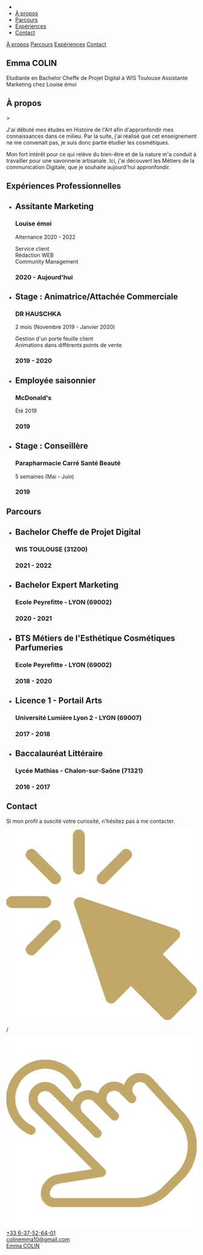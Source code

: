 
<!DOCTYPE html>
<html lang="fr">

<head>
    <meta charset="text/html; UTF-8"/>
    <meta name="keywords" content="HTML, CSS, JavaScript"/>
    <meta name="author" content="Emma COLIN"/>
    <meta name="description" content="CV en ligne d'Emma COLIN"/>
    <meta name="generator" content="Visual Studio Code"/>
    <meta http-equiv="X-UA-Compatible" content="IE=edge, chrome=1"/>
    <meta name="viewport" content="width=device-width, initial-scale=1.0"/>
    <title>Bienvenue sur mon CV</title>
    <link rel="stylesheet" href="style.css"/>
    <script src="https://kit.fontawesome.com/b53df7b79f.js" crossorigin="anonymous"></script>
</head>

<body>
    <nav id="navbar">
        <ul>
            <li><a id="homelog" href="#home"><i class="fas fa-home"></i></li>
            <li><a href="#apropos">	&Agrave; propos</a></li>
            <li><a href="#parcours">Parcours</a></li>
            <li><a href="#experiences">Expériences</a></li>
            <li><a href="#contact">Contact</a></li>
        </ul>
    </nav>
    <nav class="barreNavigation">
        <a href="javascript:void(0);" class="icon-burger" onclick="burgerNav()">
            <i class="fa fa-bars"></i>
        </a>
        <div id="links">
            <div class="column">
                <a href="#home"><i class="fas fa-home"></i></a>
                <a href="#apropos">	&Agrave; propos</a>
                <a href="#parcours">Parcours</a>
                <a href="#experiences">Expériences</a>
                <a href="#contact">Contact</a>
            </div>
        </div>
    </nav>
    <section id="home" class="parallax">
        <div id="presentation" class="typing-text" style="object-fit: fill;">
            <h2 id="name">Emma COLIN</h2>
            <p> Etudiante en Bachelor Cheffe de Projet Digital à WIS Toulouse
                Assistante Marketing chez Louise émoi</p>
            <p id="text"></p>
        </div>
    </section>
    <section id="apropos">
        <div class="section">
            <div class="title">
                <span></span>
                <h2 class="background">	&Agrave; propos</h2>
            </div>
            <div id="aproposcontent">>
                <div id="apropostext">
                    <p class="alinea"> J'ai débuté mes études en Histoire de l'Art afin d'appronfondir mes connaissances dans ce milieu. 
                        Par la suite, j'ai réalisé que cet enseignement ne me convenait pas, je suis donc partie étudier les cosmétiques.
                    </p>
                    <p class="alinea"> Mon fort intérêt pour ce qui relève du bien-être et de la nature m'a conduit à travailler pour une 
                        savonnerie artisanale. Ici, j'ai découvert les Métiers de la communication Digitale, que je souhaite aujourd'hui 
                        appronfondir.
                    </p>
            </div>
        </div>
    </section>
    <section id="experiences">
        <div class="title">
            <span></span>
            <h2 class="background">Expériences Professionnelles</h2>
            <div class="timeline">
                <ul>
                    <li id="csc">
                        <div class="content" id="content1">
                            <h2>Assitante Marketing</h2>
                            <h3>Louise émoi</h3>
                            <p>Alternance 2020 - 2022</p>
                            <p>
                                <div class="details">Service client</div>
                                <div class="details">Rédaction WEB</div>
                                <div class="details">Community Management</div>
                            </p>
                        </div>
                        <div class="time time7" id="time7">
                            <h3>2020 - Aujourd'hui</h3>
                        </div>
                    </li>
                    <li>
                        <div class="content">
                            <h2>Stage : Animatrice/Attachée Commerciale</h2>
                            <h3>DR HAUSCHKA</h3>
                            <p>2 mois (Novembre 2019 - Janvier 2020)</p>
                            <p><div class="details">Gestion d'un porte feuille client</div>
                            <div class="details">Animations dans différents points de vente</div>
                            </p>
                        </div>
                        <div class="time time8" id="time8">
                            <h3>2019 - 2020</h3>
                        </div>
                    </li>
                    <li>
                        <div class="content">
                            <h2>Employée saisonnier</h2>
                            <h3>McDonald's</h3>
                            <p>Été 2019</p>
                        </div>
                        <div class="time time9" id="time9">
                            <h3>2019</h3>
                        </div>
                    </li>
                    <li>
                        <div class="content">
                            <h2>Stage : Conseillère</h2>
                            <h3>Parapharmacie Carré Santé Beauté</h3>
                            <p>5 semaines (Mai - Juin)</p>
                        </div>
                        <div class="time time10" id="time10">
                            <h3>2019</h3>
                        </div>
                    </li>
                    <div style="clear:both;"></div>
                </ul>
            </div>
        </div>
    </section>
    <section id="parcours">
        <div class="title">
            <span></span>
            <h2 class="background">Parcours</h2>
            <div class="timeline">
                <ul>
                    <li id="csc">
                        <div class="content" id="content1">
                            <h2>Bachelor Cheffe de Projet Digital </h2>
                            <h3>WIS TOULOUSE (31200)</h3>
                        </div>
                        <div class="time time1" id="time1">
                            <h3>2021 - 2022</h3>
                        </div>
                    </li>
                    <li>
                        <div class="content">
                            <h2>Bachelor Expert Marketing </h2>
                            <h3>Ecole Peyrefitte - LYON (69002)</h3>
                        </div>
                        <div class="time time2" id="time2">
                            <h3>2020 - 2021</h3>
                        </div>
                    </li>
                    <li>
                        <div class="content">
                            <h2>BTS Métiers de l'Esthétique Cosmétiques Parfumeries </h2>
                            <h3>Ecole Peyrefitte - LYON (69002)</h3>
                        </div>
                        <div class="time time3" id="time3">
                            <h3>2018 - 2020</h3>
                        </div>
                    </li>
                    <li>
                        <div class="content">
                            <h2>Licence 1 - Portail Arts</h2>
                            <h3>Université Lumière Lyon 2 - LYON (69007)</h3>
                        </div>
                        <div class="time time4" id="time4">
                            <h3>2017 - 2018</h3>
                        </div>
                    </li>
                    <li>
                        <div class="content">
                            <h2>Baccalauréat Littéraire</h2>
                            <h3>Lycée Mathias - Chalon-sur-Saône (71321)</h3>
                        </div>
                        <div class="time time5" id="time5">
                            <h3>2016 - 2017</h3>
                        </div>
                    </li>
                    <div style="clear:both;"></div>
                </ul>
            </div>
        </div>
    </section>
    <section id="contact">
        <div class="title">
            <span></span>
            <h2 class="background">Contact</h2>
        </div>
        <div class="message">
            <p class="contactcontent">Si mon profil a suscité votre curiosité, n'hésitez pas à me contacter.</p>
            <div id="interaction">
                <img class="interaction" src="images/click.png" alt="">
                <p> / </p>
                <img class="interaction" src="images/hand.png" alt="">
            </div>
        </div>
        <div class="contact-cards">
            <a href="tel:0637526401" class="cards">
                <i class="fas fa-mobile-alt fa-5x"></i>
                <div class="info-contact" id="num">+33 6-37-52-64-01</div>
            </a>
            <a href="mailto:colinemma10@gmail.com" class="cards">
                <i class="far fa-envelope-open fa-5x"></i>
                <div class="info-contact" id="mail">colinemma10@gmail.com</div>
            </a>
            <a href="https://fr.linkedin.com/in/emma-colin-9bb3241a8" class="cards">
                <i class="fab fa-linkedin fa-5x"></i>
                <div class="info-contact" id="linkedin">Emma COLIN</div>
            </a>
        </div>
    </section>
    <script src="animation_text.js"></script>
    <script src="burgerNav.js"></script>
    <script src="switchHTML.js"></script>
</body>

</html>
